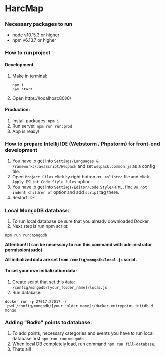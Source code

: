 # HarcMap

### Necessary packages to run
- node v10.15.3 or higher
- npm v6.13.7 or higher

### How to run project
#### Development
1. Make in terminal:
    ```
    npm i
    npm start
    ``` 
2. Open https://localhost:8000/

#### Production:
1. Install packages: `npm i`
2. Run server: `npm run run:prod`
3. App is ready!

### How to prepare Intellij IDE (Webstorm / Phpstorm) for front-end development
1. You have to get into `Settings/Languages & Frameworks/JavaScript/Webpack` and set `webpack.common.js` as a config file.
2. Open `Project Files` click by right button on `.eslintrc` file and click `Apply ESLint Code Style Rules` option.
3. You have to get into `Settings/Editor/Code Style/HTML`, find `Do not indent children of` option and add `script` tag there.
4. Restart IDE

### Local MongoDB database:
1. To run local database be sure that you already downloaded [Docker](https://www.docker.com/products/docker-desktop)
2. Next step is run npm script: 
```
npm run run:mongodb
```
**Attention! It can be necessary to run this command with administrator permission(sudo)**


**All initialized data are set from `/config/mongodb/local.js` script.**  

#### To set your own initialization data:
1. Create script that set this data: `/config/mongodb/[your_folder_name]/local.js`
2. Run database: 
```
docker run -p 27017:27017 -v `pwd`/config/mongodb/[your_folder_name]:/docker-entrypoint-initdb.d mongo
```

### Adding "Rodło" points to database:
1. To add points, necessary categories and events you have to run local database first `npm run run:mongodb`
2. When local DB completely load, run command `npm run fill-database`.
3. Thats all!


